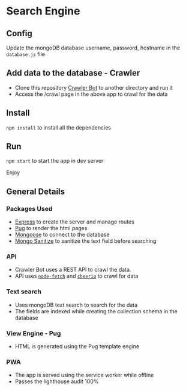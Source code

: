 # Search Engine

## Config
Update the mongoDB database username, password, hostname in the `database.js` file

## Add data to the database - Crawler
- Clone this repository <a href='https://github.com/tharunoptimus/crawlerbot.git'>Crawler Bot</a> to another directory and run it
- Access the /crawl page in the above app to crawl for the data

## Install
`npm install` to install all the dependencies

## Run
`npm start` to start the app in dev server

Enjoy

## General Details

### Packages Used
- <a href='https://github.com/expressjs/express'>Express</a> to create the server and manage routes
- <a href='https://www.npmjs.com/package/pug'>Pug</a> to render the html pages
- <a href='https://www.npmjs.com/package/mongoose'>Mongoose</a> to connect to the database
- <a href='https://www.npmjs.com/package/mongo-sanitize'>Mongo Sanitize</a> to sanitize the text field before searching


### API
- Crawler Bot uses a REST API to crawl the data.
- API uses <a href='https://www.npmjs.com/package/node-fetch'>`node-fetch`</a> and <a href='https://www.npmjs.com/package/cheerio'>`cheerio`</a> to crawl for data

### Text search
- Uses mongoDB text search to search for the data
- The fields are indexed while creating the collection schema in the database

### View Engine - Pug
- HTML is generated using the Pug template engine

### PWA
- The app is served using the service worker while offline
- Passes the lighthouse audit 100%